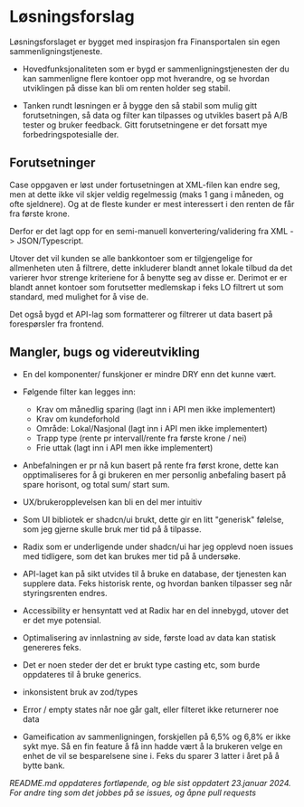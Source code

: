 
# Løsningsforslag

Løsningsforslaget er bygget med inspirasjon fra Finansportalen sin egen sammenligningstjeneste. 

- Hovedfunksjonaliteten som er bygd er sammenligningstjenesten der du kan sammenligne flere kontoer opp mot hverandre, og se hvordan utviklingen på disse kan bli om renten holder seg stabil.

- Tanken rundt løsningen er å bygge den så stabil som mulig gitt forutsetningen, så data og filter kan tilpasses og utvikles basert på A/B tester og bruker feedback. Gitt forutsetningene er det forsatt mye forbedringspotesialle der. 

## Forutsetninger
Case oppgaven er løst under fortusetningen at XML-filen kan endre seg, men at dette ikke vil skjer veldig regelmessig (maks 1 gang i måneden, og ofte sjeldnere). Og at de fleste kunder er mest interessert i den renten de får fra første krone. 


Derfor er det lagt opp for en semi-manuell konvertering/validering fra XML -> JSON/Typescript.
  
Utover det vil kunden se alle bankkontoer som er tilgjengelige for allmenheten uten å filtrere, dette inkluderer blandt annet lokale tilbud da det varierer hvor strenge kriteriene for å benytte seg av disse er. Derimot er er blandt annet kontoer som forutsetter medlemskap i feks LO filtrert ut som standard, med mulighet for å vise de.


Det også bygd et API-lag som formatterer og filtrerer ut data basert på forespørsler fra frontend.


## Mangler, bugs og videreutvikling

- En del komponenter/ funskjoner er mindre DRY enn det kunne vært.
- Følgende filter kan legges inn:
  -    Krav om månedlig sparing (lagt inn i API men ikke implementert)
  -    Krav om kundeforhold 
  -    Område: Lokal/Nasjonal (lagt inn i API men ikke implementert)
  -    Trapp type (rente pr intervall/rente fra første krone / nei)
  -    Frie uttak (lagt inn i API men ikke implementert)

- Anbefalningen er pr nå kun basert på rente fra først krone, dette kan opptimaliseres for å gi brukeren en mer personlig anbefaling basert på spare horisont, og total sum/ start sum.
- UX/brukeropplevelsen kan bli en del mer intuitiv
- Som UI bibliotek er shadcn/ui brukt, dette gir en litt "generisk" følelse, som jeg gjerne skulle bruk mer tid på å tilpasse.
- Radix som er underligende under shadcn/ui har jeg opplevd noen issues med tidligere, som det kan brukes mer tid på å undersøke.
- API-laget kan på sikt utvides til å bruke en database, der tjenesten kan supplere data. Feks historisk rente, og hvordan banken tilpasser seg når styringsrenten endres.
- Accessibility er hensyntatt ved at Radix har en del innebygd, utover det er det mye potensial.
- Optimalisering av innlastning av side, første load av data kan statisk genereres feks.
- Det er noen steder der det er brukt type casting etc, som burde oppdateres til å bruke generics.
- inkonsistent bruk av zod/types
- Error / empty states når noe går galt, eller filteret ikke returnerer noe data


- Gameification av sammenligningen, forskjellen på 6,5% og 6,8% er ikke sykt mye. Så en fin feature å få inn hadde vært å la brukeren velge en enhet de vil se besparelsene sine i. Feks du sparer 3 latter i året på å bytte bank. 


_README.md oppdateres fortløpende, og ble sist oppdatert 23.januar 2024. For andre ting som det jobbes på se issues, og åpne pull requests_


